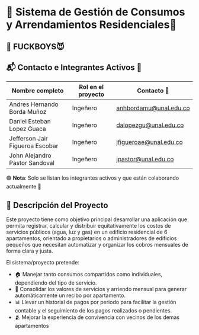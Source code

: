 # 🚀 Sistema de Gestión de Consumos y Arrendamientos Residenciales🗿

## 👥 FUCKBOYS😈

## 📬 Contacto e Integrantes Activos 💪

| Nombre completo | Rol en el proyecto | Contacto 📧 |
|-----------------|--------------------|-------------|
| Andres Hernando Borda Muñoz    | Ingeñero| anhbordamu@unal.edu.co |
| Daniel Esteban Lopez Guaca    | Ingeñero | dalopezgu@unal.edu.co	 |
| Jefferson Jair Figueroa Escobar   | Ingeñero | jfigueroae@unal.edu.co |
| John Alejandro Pastor Sandoval   | Ingeñero | jpastor@unal.edu.co |

🟢 **Nota**: Solo se listan los integrantes activos y que están colaborando actualmente 🫠

## 🧠 Descripción del Proyecto

Este proyecto tiene como objetivo principal desarrollar una aplicación que permita registrar, calcular y distribuir equitativamente los costos de servicios públicos (agua, luz y gas) en un edificio residencial de 6 apartamentos, orientado a propietarios o administradores de edificios pequeños que necesitan automatizar y organizar los cobros mensuales de forma clara y justa.

El sistema/proyecto pretende:
- 🏠 Manejar tanto consumos compartidos como individuales, dependiendo del tipo de servicio.
- 🧾 Consolidar los valores de servicios y arriendo mensual para generar automáticamente un recibo por apartamento.
- 📊 Llevar un historial de pagos por periodo para facilitar la gestión contable y el seguimiento de los pagos realizados o pendientes.
- 🫂 Mejorar la experiencia de convivencia con vecinos de los demas apartamentos

